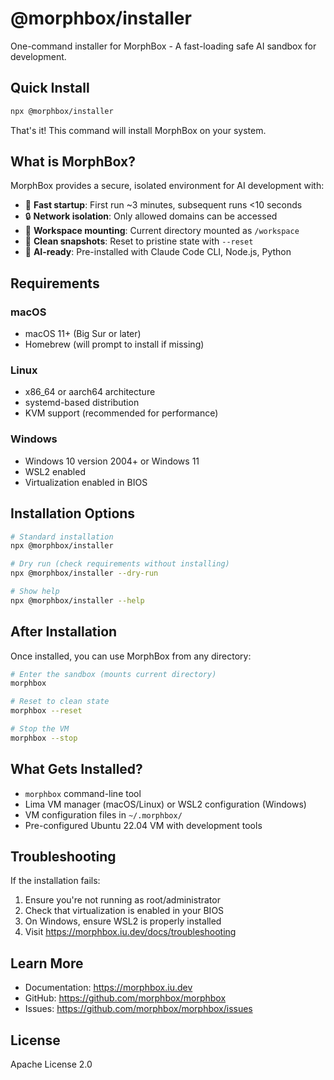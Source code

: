 # @morphbox/installer

One-command installer for MorphBox - A fast-loading safe AI sandbox for development.

## Quick Install

```bash
npx @morphbox/installer
```

That's it! This command will install MorphBox on your system.

## What is MorphBox?

MorphBox provides a secure, isolated environment for AI development with:

- 🚀 **Fast startup**: First run ~3 minutes, subsequent runs <10 seconds
- 🔒 **Network isolation**: Only allowed domains can be accessed
- 📁 **Workspace mounting**: Current directory mounted as `/workspace`
- 🔄 **Clean snapshots**: Reset to pristine state with `--reset`
- 🤖 **AI-ready**: Pre-installed with Claude Code CLI, Node.js, Python

## Requirements

### macOS
- macOS 11+ (Big Sur or later)
- Homebrew (will prompt to install if missing)

### Linux
- x86_64 or aarch64 architecture
- systemd-based distribution
- KVM support (recommended for performance)

### Windows
- Windows 10 version 2004+ or Windows 11
- WSL2 enabled
- Virtualization enabled in BIOS

## Installation Options

```bash
# Standard installation
npx @morphbox/installer

# Dry run (check requirements without installing)
npx @morphbox/installer --dry-run

# Show help
npx @morphbox/installer --help
```

## After Installation

Once installed, you can use MorphBox from any directory:

```bash
# Enter the sandbox (mounts current directory)
morphbox

# Reset to clean state
morphbox --reset

# Stop the VM
morphbox --stop
```

## What Gets Installed?

- `morphbox` command-line tool
- Lima VM manager (macOS/Linux) or WSL2 configuration (Windows)
- VM configuration files in `~/.morphbox/`
- Pre-configured Ubuntu 22.04 VM with development tools

## Troubleshooting

If the installation fails:

1. Ensure you're not running as root/administrator
2. Check that virtualization is enabled in your BIOS
3. On Windows, ensure WSL2 is properly installed
4. Visit https://morphbox.iu.dev/docs/troubleshooting

## Learn More

- Documentation: https://morphbox.iu.dev
- GitHub: https://github.com/morphbox/morphbox
- Issues: https://github.com/morphbox/morphbox/issues

## License

Apache License 2.0